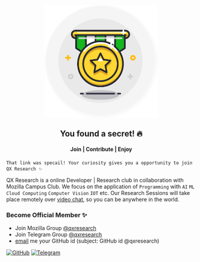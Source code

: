 <p align="center">
 <img width="300px" src="https://github.com/xiaowuc2/xiaowuc2/blob/master/source/circle-cropped.png" align="center" alt="GitHub Readme Stats" />
 <h2 align="center">You found a secret! 🔥</h2>
 <h4 align="center">Join | Contribute | Enjoy</h4></p>
</p>
  <p align="center">

```
That link was specail! Your curiosity gives you a opportunity to join QX Research ✨
```

QX Research is a online Developer | Research club in collaboration with Mozilla Campus Club. We focus on the application of `Programming` with `AI` `ML` `Cloud Computing` `Computer Vision` `IOT` etc.
Our Research Sessions will take place remotely over [video chat](https://www.youtube.com/channel/UCX7oe66V8zyFpAJyMfPL9VA), so you can be anywhere in the world.

### Become Official Member ✨

* Join Mozilla Group [@qxresearch](https://community.mozilla.org/en/groups/qx-research/)
* Join Telegram Group [@qxresearch](https://t.me/qxresearch)
* <a href = "mailto: rohitmandal814566@gmail.com">email</a> me your GitHub id (subject: GitHub id @qxresearch)

[![GitHub](https://img.shields.io/static/v1.svg?label=Members&message=115&color=success&logo=github&style=social)](https://github.com/orgs/qxresearch/people)
[![Telegram](https://img.shields.io/static/v1.svg?label=Telegram&message=279&color=success&logo=telegram&style=social)](https://t.me/qxresearch)
